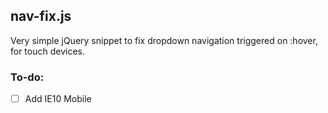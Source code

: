 ## nav-fix.js

Very simple jQuery snippet to fix dropdown navigation triggered on :hover, for touch devices.

### To-do: 
- [ ] Add IE10 Mobile